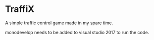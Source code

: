 # TraffiX

A simple traffic control game made in my spare time.

monodevelop needs to be added to visual studio 2017 to run the code.
